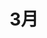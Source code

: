 ---
index: false
title: 3月
feed: false
sitemap: false
timeline: false
article: false
dir:
    order: -3
---